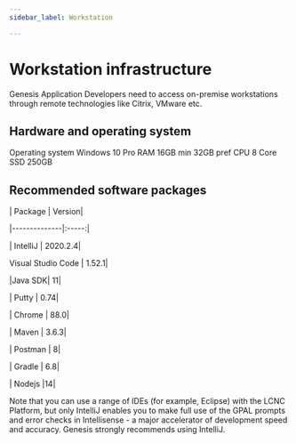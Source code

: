 ```yaml
---
sidebar_label: Workstation

---
```

# Workstation infrastructure

Genesis Application Developers need to access on-premise workstations through remote technologies like Citrix, VMware etc.

## Hardware and operating system

Operating system	Windows 10 Pro
RAM	16GB min 32GB pref
CPU	8 Core
SSD	250GB

## Recommended software packages

| Package	| Version| 

|--------------|:-----:|

| IntelliJ	| 2020.2.4|

Visual Studio Code	| 1.52.1|

|Java SDK| 11|

| Putty	| 0.74|

| Chrome | 88.0|

| Maven	| 3.6.3|

| Postman	| 8|

| Gradle  | 6.8|

| Nodejs  |14|

Note that you can use a range of IDEs (for example, Eclipse) with the LCNC Platform, but only IntelliJ enables you to make full use of the GPAL prompts and error checks in Intellisense - a major accelerator of development speed and accuracy. Genesis strongly recommends using IntelliJ.

 



